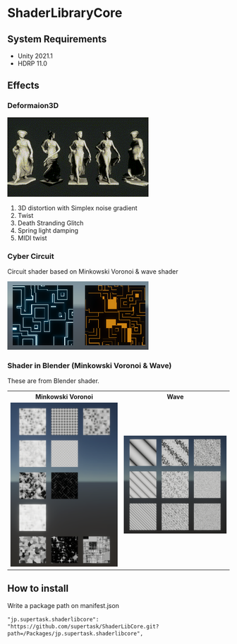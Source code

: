 # ShaderLibraryCore



System Requirements
-------------------

- Unity 2021.1
- HDRP 11.0

Effects
-------

### Deformaion3D

![Deformaion3D](./images/Deformaion3D.gif)


1. 3D distortion with Simplex noise gradient 
2. Twist
3. Death Stranding Glitch
4. Spring light damping
5. MIDI twist

### Cyber Circuit

Circuit shader based on Minkowski Voronoi & wave shader

<img src="./images/CyberCircuit.png" width="320px" alt = "CyberCircuit">


### Shader in Blender (Minkowski Voronoi & Wave) 

These are from Blender shader.


<table>
<tr>
	<th scope="Minkowski Voronoi">Minkowski Voronoi</th>
	<th scope="Wave">Wave</th>
</tr>
<tr>
<td><img src="./images/MinkowskiVoronoi.png" width="320px" alt = "Minkowski Voronoi"></td>
<td><img src="./images/Wave.png" width="320px" alt = "Wave"></td>
</tr>
</table>



## How to install

Write a package path on manifest.json

```
"jp.supertask.shaderlibcore": "https://github.com/supertask/ShaderLibCore.git?path=/Packages/jp.supertask.shaderlibcore",
```



